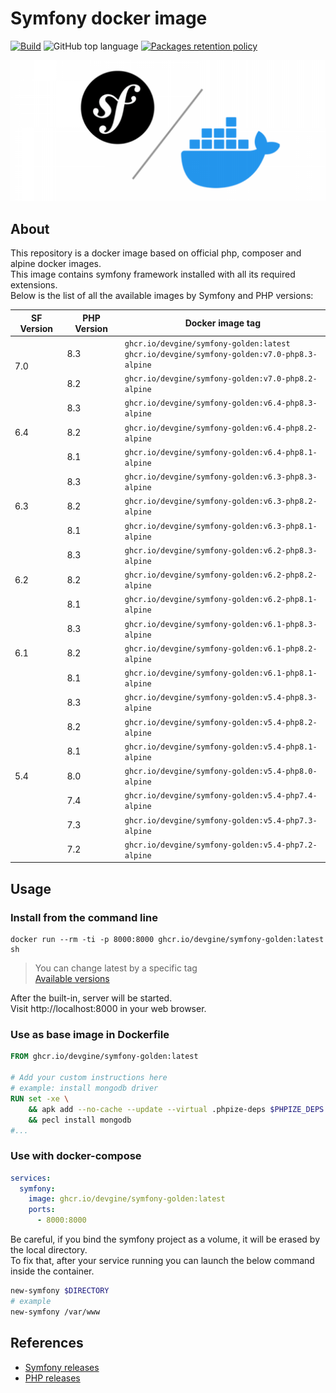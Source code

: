 # Symfony docker image

[![Build](https://github.com/devgine/symfony-golden-image/actions/workflows/build.yaml/badge.svg?branch=main)](https://github.com/devgine/symfony-golden-image/actions/workflows/build.yaml)
![GitHub top language](https://img.shields.io/github/languages/top/devgine/symfony-golden-image)
[![Packages retention policy](https://github.com/devgine/symfony-golden-image/actions/workflows/packages-retention-policy.yaml/badge.svg?branch=main)](https://github.com/devgine/symfony-golden-image/actions/workflows/packages-retention-policy.yaml)

![cover.png](.readme/images/cover.png)

## About
This repository is a docker image based on official php, composer and alpine docker images.<br>
This image contains symfony framework installed with all its required extensions.<br>
Below is the list of all the available images by Symfony and PHP versions:

<table>
    <thead>
        <tr>
            <th>SF Version</th>
            <th>PHP Version</th>
            <th>Docker image tag</th>
        </tr>
    </thead>
    <tbody>
        <tr>
            <td rowspan="2">7.0</td>
            <td>8.3</td>
            <td>
                <code>ghcr.io/devgine/symfony-golden:latest</code><br />
                <code>ghcr.io/devgine/symfony-golden:v7.0-php8.3-alpine</code>
            </td>
        </tr>
        <tr>
            <td>8.2</td>
            <td>
                <code>ghcr.io/devgine/symfony-golden:v7.0-php8.2-alpine</code>
            </td>
        </tr>
        <tr>
            <td rowspan="3">6.4</td>
            <td>8.3</td>
            <td>
                <code>ghcr.io/devgine/symfony-golden:v6.4-php8.3-alpine</code>
            </td>
        </tr>
        <tr>
            <td>8.2</td>
            <td>
                <code>ghcr.io/devgine/symfony-golden:v6.4-php8.2-alpine</code>
            </td>
        </tr>
        <tr>
            <td>8.1</td>
            <td><code>ghcr.io/devgine/symfony-golden:v6.4-php8.1-alpine</code></td>
        </tr>
        <tr>
            <td rowspan="3">6.3</td>
            <td>8.3</td>
            <td>
                <code>ghcr.io/devgine/symfony-golden:v6.3-php8.3-alpine</code>
            </td>
        </tr>
        <tr>
            <td>8.2</td>
            <td>
                <code>ghcr.io/devgine/symfony-golden:v6.3-php8.2-alpine</code>
            </td>
        </tr>
        <tr>
            <td>8.1</td>
            <td><code>ghcr.io/devgine/symfony-golden:v6.3-php8.1-alpine</code></td>
        </tr>
        <tr>
            <td rowspan="3">6.2</td>
            <td>8.3</td>
            <td><code>ghcr.io/devgine/symfony-golden:v6.2-php8.3-alpine</code></td>
        </tr>
        <tr>
            <td>8.2</td>
            <td><code>ghcr.io/devgine/symfony-golden:v6.2-php8.2-alpine</code></td>
        </tr>
        <tr>
            <td>8.1</td>
            <td><code>ghcr.io/devgine/symfony-golden:v6.2-php8.1-alpine</code></td>
        </tr>
        <tr>
            <td rowspan="3">6.1</td>
            <td>8.3</td>
            <td><code>ghcr.io/devgine/symfony-golden:v6.1-php8.3-alpine</code></td>
        </tr>
        <tr>
            <td>8.2</td>
            <td><code>ghcr.io/devgine/symfony-golden:v6.1-php8.2-alpine</code></td>
        </tr>
        <tr>
            <td>8.1</td>
            <td><code>ghcr.io/devgine/symfony-golden:v6.1-php8.1-alpine</code></td>
        </tr>
        <tr>
            <td rowspan="7">5.4</td>
            <td>8.3</td>
            <td><code>ghcr.io/devgine/symfony-golden:v5.4-php8.3-alpine</code></td>
        </tr>
        <tr>
            <td>8.2</td>
            <td><code>ghcr.io/devgine/symfony-golden:v5.4-php8.2-alpine</code></td>
        </tr>
        <tr>
            <td>8.1</td>
            <td><code>ghcr.io/devgine/symfony-golden:v5.4-php8.1-alpine</code></td>
        </tr>
        <tr>
            <td>8.0</td>
            <td><code>ghcr.io/devgine/symfony-golden:v5.4-php8.0-alpine</code></td>
        </tr>
        <tr>
            <td>7.4</td>
            <td><code>ghcr.io/devgine/symfony-golden:v5.4-php7.4-alpine</code></td>
        </tr>
        <tr>
            <td>7.3</td>
            <td><code>ghcr.io/devgine/symfony-golden:v5.4-php7.3-alpine</code></td>
        </tr>
        <tr>
            <td>7.2</td>
            <td><code>ghcr.io/devgine/symfony-golden:v5.4-php7.2-alpine</code></td>
        </tr>
    </tbody>
</table>

## Usage
### Install from the command line
```shell
docker run --rm -ti -p 8000:8000 ghcr.io/devgine/symfony-golden:latest sh
```
> You can change latest by a specific tag<br>
> [Available versions](https://github.com/devgine/symfony-golden-image/pkgs/container/symfony-golden/versions)

After the built-in, server will be started.<br>
Visit http://localhost:8000 in your web browser.

### Use as base image in Dockerfile
```dockerfile
FROM ghcr.io/devgine/symfony-golden:latest

# Add your custom instructions here
# example: install mongodb driver
RUN set -xe \
    && apk add --no-cache --update --virtual .phpize-deps $PHPIZE_DEPS openssl curl-dev openssl-dev \
    && pecl install mongodb
#...
```

### Use with docker-compose
```yaml
services:
  symfony:
    image: ghcr.io/devgine/symfony-golden:latest
    ports:
      - 8000:8000
```
Be careful, if you bind the symfony project as a volume, it will be erased by the local directory.<br>
To fix that, after your service running you can launch the below command inside the container.
```bash
new-symfony $DIRECTORY
# example
new-symfony /var/www
```

## References

* [Symfony releases](https://symfony.com/releases)
* [PHP releases](https://www.php.net/supported-versions.php)
